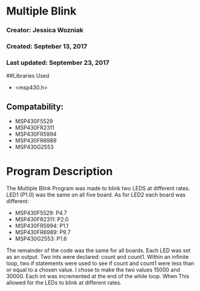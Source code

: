 # Multiple Blink
### Creator: Jessica Wozniak
### Created: Septeber 13, 2017
### Last updated: September 23, 2017

##Libraries Used
* <msp430.h>

## Compatability:
* MSP430F5529
* MSP430FR2311
* MSP430FR5994
* MSP430FR6989
* MSP430G2553

# Program Description
The Multiple Blink Program was made to blink two LEDS at different rates. LED1 (P1.0) was the same on all five board. As for LED2 each board was different:
* MSP430F5529: P4.7 
* MSP430FR2311: P2.0
* MSP430FR5994: P1.1
* MSP430FR6989: P9.7
* MSP430G2553: P1.6

The remainder of the code was the same for all boards. Each LED was set as an output. Two ints were declared: count and count1. Within an infinite loop, two if statements were used to see if count and count1 were less than or equal to a chosen value. I chose to make the two values 15000 and 30000. Each int was incremented at the end of the while loop. When This allowed for the LEDs to blink at different rates.

